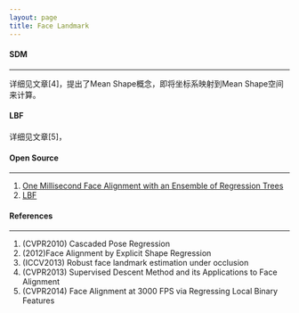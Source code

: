 ```yaml
---
layout: page
title: Face Landmark
---
```


#### __SDM__    
---
详细见文章[4]，提出了Mean Shape概念，即将坐标系映射到Mean Shape空间来计算。

#### __LBF__     
详细见文章[5]，

#### __Open Source__    
---    
1. [One Millisecond Face Alignment with an Ensemble of Regression Trees](http://www.csc.kth.se/~vahidk/face_ert.html)    
2. [LBF](https://github.com/FacialLandmark/landmark_py)    

#### __References__ 
---    
1. (CVPR2010) Cascaded Pose Regression     
2. (2012)Face Alignment by Explicit Shape Regression     
3. (ICCV2013) Robust face landmark estimation under occlusion     
4. (CVPR2013) Supervised Descent Method and its Applications to Face Alignment     
5. (CVPR2014) Face Alignment at 3000 FPS via Regressing Local Binary Features     





